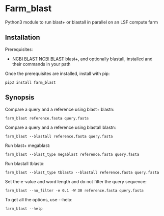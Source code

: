 Farm_blast
==========

Python3 module to run blast+ or blastall in parallel on an LSF compute farm

Installation
------------

Prerequisites:
  * [NCBI BLAST] [NCBI BLAST] blast+, and optionally blastall, installed and their commands in your path

Once the prerequisites are installed, install with pip:

    pip3 install farm_blast

Synopsis
--------

Compare a query and a reference using blast+ blastn:

    farm_blast reference.fasta query.fasta

Compare a query and a reference using blastall blastn:

    farm_blast --blastall reference.fasta query.fasta

Run blast+ megablast:

    farm_blast --blast_type megablast reference.fasta query.fasta

Run blastall tblastx:

    farm_blast --blast_type tblastx --blastall reference.fasta query.fasta

Set the e-value and word length and do not filter the query sequence:

    farm_blast --no_filter -e 0.1 -W 30 reference.fasta query.fasta

To get all the options, use --help:

    farm_blast --help

[NCBI BLAST]: http://blast.ncbi.nlm.nih.gov/Blast.cgi?CMD=Web&PAGE_TYPE=BlastDocs&DOC_TYPE=Download
